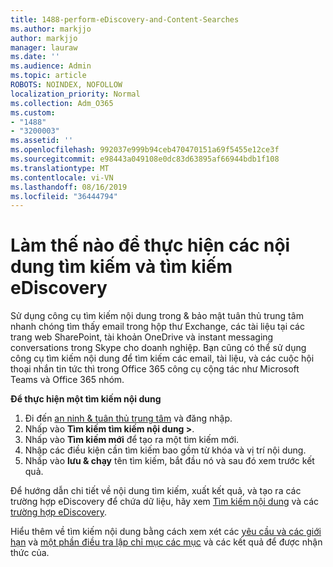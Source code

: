 ```yaml
---
title: 1488-perform-eDiscovery-and-Content-Searches
ms.author: markjjo
author: markjjo
manager: lauraw
ms.date: ''
ms.audience: Admin
ms.topic: article
ROBOTS: NOINDEX, NOFOLLOW
localization_priority: Normal
ms.collection: Adm_O365
ms.custom:
- "1488"
- "3200003"
ms.assetid: ''
ms.openlocfilehash: 992037e999b94ceb470470151a69f5455e12ce3f
ms.sourcegitcommit: e98443a049108e0dc83d63895af66944bdb1f108
ms.translationtype: MT
ms.contentlocale: vi-VN
ms.lasthandoff: 08/16/2019
ms.locfileid: "36444794"
---
```

# <a name="how-to-perform-content-searches-and-ediscovery-searches"></a>Làm thế nào để thực hiện các nội dung tìm kiếm và tìm kiếm eDiscovery

Sử dụng công cụ tìm kiếm nội dung trong & bảo mật tuân thủ trung tâm nhanh chóng tìm thấy email trong hộp thư Exchange, các tài liệu tại các trang web SharePoint, tài khoản OneDrive và instant messaging conversations trong Skype cho doanh nghiệp. Bạn cũng có thể sử dụng công cụ tìm kiếm nội dung để tìm kiếm các email, tài liệu, và các cuộc hội thoại nhắn tin tức thì trong Office 365 công cụ cộng tác như Microsoft Teams và Office 365 nhóm.

**Để thực hiện một tìm kiếm nội dung**

1. Đi đến [an ninh & tuân thủ trung tâm](https://protection.office.com) và đăng nhập.
2. Nhấp vào **Tìm kiếm tìm kiếm nội dung >**.
3. Nhấp vào **Tìm kiếm mới** để tạo ra một tìm kiếm mới.
4. Nhập các điều kiện cần tìm kiếm bao gồm từ khóa và vị trí nội dung.  
5. Nhấp vào **lưu & chạy** tên tìm kiếm, bắt đầu nó và sau đó xem trước kết quả.

Để hướng dẫn chi tiết về nội dung tìm kiếm, xuất kết quả, và tạo ra các trường hợp eDiscovery để chứa dữ liệu, hãy xem [Tìm kiếm nội dung](https://docs.microsoft.com/en-us/office365/securitycompliance/content-search) và các [trường hợp eDiscovery](https://docs.microsoft.com/en-us/office365/securitycompliance/ediscovery-cases).

Hiểu thêm về tìm kiếm nội dung bằng cách xem xét các [yêu cầu và các giới hạn](https://docs.microsoft.com/en-us/office365/securitycompliance/limits-for-content-search) và [một phần điều tra lập chỉ mục các mục](https://docs.microsoft.com/en-us/office365/securitycompliance/investigating-partially-indexed-items-in-ediscovery) và các kết quả để được nhận thức của.